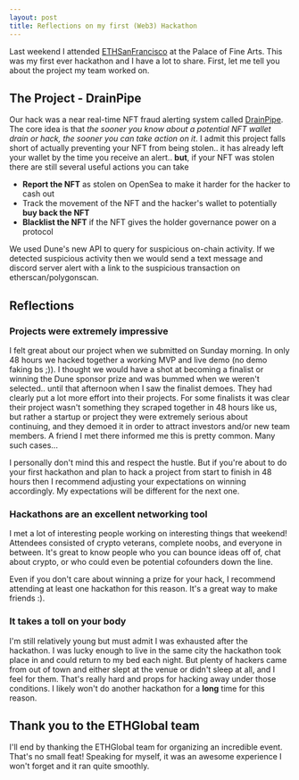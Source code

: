 ```yaml
---
layout: post
title: Reflections on my first (Web3) Hackathon
---
```


Last weekend I attended [ETHSanFrancisco](https://sf.ethglobal.com/) at the Palace of Fine Arts. This was my
first ever hackathon and I have a lot to share. First, let me tell you about the project my team worked on.

## The Project - DrainPipe
Our hack was a near real-time NFT fraud alerting system called [DrainPipe](https://ethglobal.com/showcase/drainpipe-u7pmp).
The core idea is that _the sooner you know about a potential NFT wallet drain or hack, the sooner you can take action on it_. I admit this project
falls short of actually preventing your NFT from being stolen.. it has already left your wallet by the time you receive an alert.. **but**, if your
NFT was stolen there are still several useful actions you can take
* **Report the NFT** as stolen on OpenSea to make it harder for the hacker to cash out
* Track the movement of the NFT and the hacker's wallet to potentially **buy back the NFT**
* **Blacklist the NFT** if the NFT gives the holder governance power on a protocol

We used Dune's new API to query for suspicious on-chain activity. If we detected suspicious activity then we would send a text message and
discord server alert with a link to the suspicious transaction on etherscan/polygonscan.

## Reflections

### Projects were extremely impressive
I felt great about our project when we submitted on Sunday morning. In only 48 hours we hacked together a working MVP and live demo (no
demo faking bs ;)). I thought we would have a shot at becoming a finalist or winning the Dune sponsor prize and was bummed when we weren't selected..
until that afternoon when I saw the finalist demoes. They had clearly put a lot more effort into their projects. For some finalists it was clear
their project wasn't something they scraped together in 48 hours like us, but rather a startup or project they were extremely serious about
continuing, and they demoed it in order to attract investors and/or new team members. A friend I met there informed me this is pretty common. Many
such cases...

I personally don't mind this and respect the hustle. But if you're about to do your first hackathon and plan to hack a project from start to finish in
48 hours then I recommend adjusting your expectations on winning accordingly. My expectations will be different for the next one.

### Hackathons are an excellent networking tool
I met a lot of interesting people working on interesting things that weekend! Attendees consisted of crypto veterans, complete noobs, and everyone in
between. It's great to know people who you can bounce ideas off of, chat about crypto, or who could even be potential cofounders down the line.

Even if you don't care about winning a prize for your hack, I recommend attending at least one hackathon for this reason. It's a great way to make friends :).

### It takes a toll on your body
I'm still relatively young but must admit I was exhausted after the hackathon. I was lucky enough to live in the same city the hackathon took place in
and could return to my bed each night. But plenty of hackers came from out of town and either slept at the venue or didn't sleep at all, and I feel for
them. That's really hard and props for hacking away under those conditions. I likely won't do another hackathon for a **long** time for this reason.

## Thank you to the ETHGlobal team
I'll end by thanking the ETHGlobal team for organizing an incredible event. That's no small feat! Speaking for myself, it was an awesome experience I
won't forget and it ran quite smoothly.